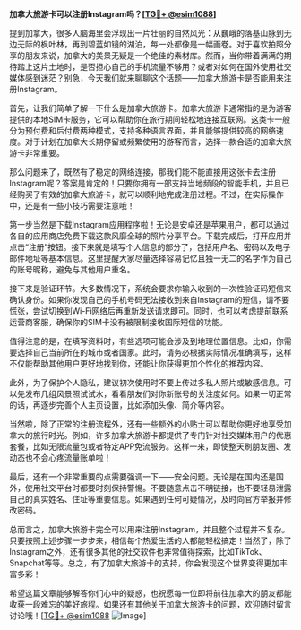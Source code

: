 **加拿大旅游卡可以注册Instagram吗？[[TG💪+ @esim1088](https://t.me/s/esim1088)]**

提到加拿大，很多人脑海里会浮现出一片壮丽的自然风光：从巍峨的落基山脉到无边无际的枫叶林，再到碧蓝如镜的湖泊，每一处都像是一幅画卷。对于喜欢拍照分享的朋友来说，加拿大的美景无疑是一个绝佳的素材库。然而，当你带着满满的期待踏上这片土地时，是否担心自己的手机流量不够用？或者对如何在国外使用社交媒体感到迷茫？别急，今天我们就来聊聊这个话题——加拿大旅游卡是否能用来注册Instagram。

首先，让我们简单了解一下什么是加拿大旅游卡。加拿大旅游卡通常指的是为游客提供的本地SIM卡服务，它可以帮助你在旅行期间轻松地连接互联网。这类卡一般分为预付费和后付费两种模式，支持多种语言界面，并且能够提供较高的网络速度。对于计划在加拿大长期停留或频繁使用的游客而言，选择一款合适的加拿大旅游卡非常重要。

那么问题来了，既然有了稳定的网络连接，那我们能不能直接用这张卡去注册Instagram呢？答案是肯定的！只要你拥有一部支持当地频段的智能手机，并且已经购买了有效的加拿大旅游卡，就可以顺利地完成注册过程。不过，在实际操作中，还是有一些小技巧需要注意哦！

第一步当然是下载Instagram应用程序啦！无论是安卓还是苹果用户，都可以通过各自的应用商店免费下载这款风靡全球的照片分享平台。下载完成后，打开应用并点击“注册”按钮。接下来就是填写个人信息的部分了，包括用户名、密码以及电子邮件地址等基本信息。这里提醒大家尽量选择容易记忆且独一无二的名字作为自己的账号昵称，避免与其他用户重名。

接下来是验证环节。大多数情况下，系统会要求你输入收到的一次性验证码短信来确认身份。如果你发现自己的手机号码无法接收到来自Instagram的短信，请不要慌张，尝试切换到Wi-Fi网络后再重新发送请求即可。同时，也可以考虑提前联系运营商客服，确保你的SIM卡没有被限制接收国际短信的功能。

值得注意的是，在填写资料时，有些选项可能会涉及到地理位置信息。比如，你需要选择自己当前所在的城市或者国家。此时，请务必根据实际情况准确填写，这样不仅能帮助其他用户更好地找到你，还能让你获得更加个性化的推荐内容。

此外，为了保护个人隐私，建议初次使用时不要上传过多私人照片或敏感信息。可以先发布几组风景照试试水，看看朋友们对你新账号的关注度如何。如果一切正常的话，再逐步完善个人主页设置，比如添加头像、简介等内容。

当然啦，除了正常的注册流程外，还有一些额外的小贴士可以帮助你更好地享受加拿大的旅行时光。例如，许多加拿大旅游卡都提供了专门针对社交媒体用户的优惠套餐，比如无限流量包或者特定APP免流服务。这样一来，即使整天刷朋友圈、发动态也不会心疼流量账单啦！

最后，还有一个非常重要的点需要强调一下——安全问题。无论是在国内还是国外，使用社交平台时都要时刻保持警惕。不要随意点击不明链接，也不要轻易泄露自己的真实姓名、住址等重要信息。如果遇到任何可疑情况，及时向官方举报并修改密码。

总而言之，加拿大旅游卡完全可以用来注册Instagram，并且整个过程并不复杂。只要按照上述步骤一步步来，相信每个热爱生活的人都能轻松搞定！当然了，除了Instagram之外，还有很多其他的社交软件也非常值得探索，比如TikTok、Snapchat等等。总之，有了加拿大旅游卡的支持，你会发现这个世界变得更加丰富多彩！

希望这篇文章能够解答你们心中的疑惑，也祝愿每一位即将前往加拿大的朋友都能收获一段难忘的美好旅程。如果还有其他关于加拿大旅游卡的问题，欢迎随时留言讨论哦！[[TG💪+ @esim1088](https://t.me/s/esim1088) ![Image](https://i.postimg.cc/4NQfJmqS/Snipaste-2025-05-13-00-14-12.png)]